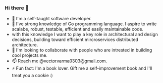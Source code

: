 ### Hi there 👋

- 🔭 I'm a self-taught software developer.
- 🌱 I've strong knowledge of Go programming language. I aspire to write scalabe, robust, testable, efficient and easily maintainable code.
- with this knowledge I want to play a key role in architectural and design decisions, building toward efficient mircroservices distributed architecture. 
- 👯 I'm looking to collaborate with people who are intrested in building cool projects me.
- 📫 Reach me @vectorvarma0303@gmail.com.
- ⚡ Fun fact: I'm a book lover. Gift me a self-improvement book and I'll treat you a cookie :)
<!--
**varmaexe/varmaexe** is a ✨ _special_ ✨ repository because its `README.md` (this file) appears on your GitHub profile.

Here are some ideas to get you started:

I’m currently working on ...
- 🌱 I’m currently learning ...
I’m looking to collaborate on ...
- 🤔 I’m looking for help with ...
- 💬 Ask me about ...
 How to reach me: ...
- 😄 Pronouns: ...
- ⚡ Fun fact: ...
-->
